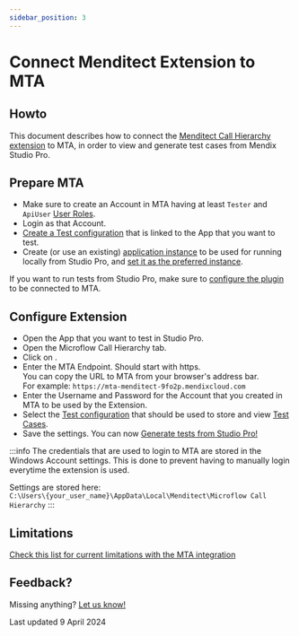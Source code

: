 ```yaml
---
sidebar_position: 3
---
```


# Connect Menditect Extension to MTA

## Howto

This document describes how to connect the [Menditect Call Hierarchy extension](use-microflow-call-hierarchy-extension) to MTA, in order to view and generate test cases from Mendix Studio Pro.

## Prepare MTA

- Make sure to create an Account in MTA having at least `Tester` and `ApiUser` [User Roles](../configure-mta/manage-accounts#mta-user-roles). 
- Login as that Account.
- [Create a Test configuration](../../../test-configuration#create-a-new-test-configuration) that is linked to the App that you want to test.
- Create (or use an existing) [application instance](../../../application-instance#create-an-application-instance) to be used for running locally from Studio Pro, and [set it as the preferred instance](../../../test-setting#set-a-test-setting-as-preference).

If you want to run tests from Studio Pro, make sure to [configure the plugin](../connect-mta/import-plugin#configuring-mta-plugin) to be connected to MTA.

## Configure Extension

- Open the App that you want to test in Studio Pro.
- Open the Microflow Call Hierarchy tab. 
- Click on <i class="fal fa-cog"></i>.
- Enter the MTA Endpoint. Should start with https.<br/>You can copy the URL to MTA from your browser's address bar.<br/>For example: `https://mta-menditect-9fo2p.mendixcloud.com`
- Enter the Username and Password for the Account that you created in MTA to be used by the Extension.
- Select the [Test configuration](../../../test-configuration) that should be used to store and view [Test Cases](../../../test-case).
- Save the settings. You can now [Generate tests from Studio Pro!](../design-tests/generate-test#from-mendix-studio-pro)


:::info
The credentials that are used to login to MTA are stored in the Windows Account settings. This is done to prevent having to manually login everytime the extension is used.

Settings are stored here:<br/>
`C:\Users\{your_user_name}\AppData\Local\Menditect\Microflow Call Hierarchy`
:::

## Limitations

[Check this list for current limitations with the MTA integration](../connect-mta/use-microflow-call-hierarchy-extension#mta-integration-limitations)

## Feedback?
Missing anything? [Let us know!](mailto:support@menditect.com)

Last updated 9 April 2024